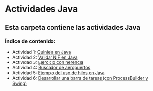 # Actividades Java

## Esta carpeta contiene las actividades Java

### Índice de contenido:

- Actividad 1: [Quiniela en Java](https://github.com/sergiosabater/PSP/blob/master/Actividades%20Java/Quiniela/Quiniela.java)
- Actividad 2: [Validar NIF en Java](https://github.com/sergiosabater/PSP/blob/master/Actividades%20Java/ValidarNIF/ValidarNIF.java)
- Actividad 3: [Ejercicio con herencia](https://github.com/sergiosabater/PSP/tree/master/Actividades%20Java/EjercicioConHerencia)
- Actividad 4: [Buscador de aeropuertos](https://github.com/sergiosabater/PSP/tree/master/Actividades%20Java/BuscadorAeropuertos)
- Actividad 5: [Ejemplo del uso de hilos en Java](https://github.com/sergiosabater/PSP/tree/master/Actividades%20Java/EjemploHilos)
- Actividad 6: [Desarrollar una barra de tareas (con ProcessBuilder y Swing)](https://github.com/sergiosabater/PSP/tree/master/Actividades%20Java/BarraTareas)

